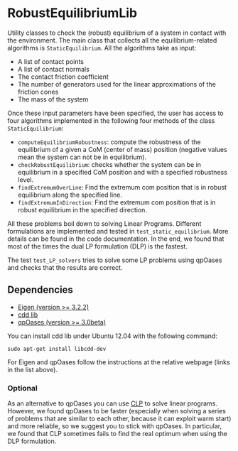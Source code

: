# RobustEquilibriumLib
Utility classes to check the (robust) equilibrium of a system in contact with the environment.
The main class that collects all the equilibrium-related algorithms is ```StaticEquilibrium```.
All the algorithms take as input:
* A list of contact points
* A list of contact normals
* The contact friction coefficient
* The number of generators used for the linear approximations of the friction cones
* The mass of the system

Once these input parameters have been specified, the user has access to four algorithms implemented in the following four methods of the class ```StaticEquilibrium```:
* ```computeEquilibriumRobustness```: compute the robustness of the equilibrium of a given a CoM (center of mass) position (negative values mean the system can not be in equilibrium).
* ```checkRobustEquilibrium```: checks whether the system can be in equilibrium in a specified CoM position and with a specified robustness level.
* ```findExtremumOverLine```: Find the extremum com position that is in robust equilibrium along the specified line.
* ```findExtremumInDirection```: Find the extremum com position that is in robust equilibrium in the specified direction.

All these problems boil down to solving Linear Programs.
Different formulations are implemented and tested in ```test_static_equilibrium```.
More details can be found in the code documentation.
In the end, we found that most of the times the dual LP formulation (DLP) is the fastest.

The test ```test_LP_solvers``` tries to solve some LP problems using qpOases and checks that the results are correct.

## Dependencies
* [Eigen (version >= 3.2.2)](http://eigen.tuxfamily.org/index.php?title=Main_Page)
* [cdd lib](https://www.inf.ethz.ch/personal/fukudak/cdd_home/)
* [qpOases (version >= 3.0beta)](https://projects.coin-or.org/qpOASES)

You can install cdd lib under Ubuntu 12.04 with the following command:
```
sudo apt-get install libcdd-dev
```
For Eigen and qpOases follow the instructions at the relative webpage (links in the list above).

### Optional
As an alternative to qpOases you can use [CLP](https://projects.coin-or.org/Clp) to solve linear programs.
However, we found qpOases to be faster (especially when solving a series of problems that are similar to each other,
because it can exploit warm start) and more reliable, so we suggest you to stick with qpOases.
In particular, we found that CLP sometimes fails to find the real optimum when using the DLP formulation.
